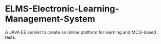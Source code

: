 # ELMS-Electronic-Learning-Management-System
A JAVA EE servlet to create an online platform for learning and MCQ-based tests. 
